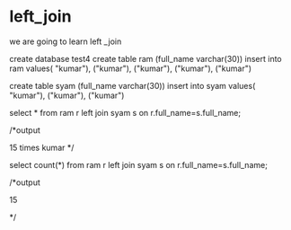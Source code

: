 # left_join
we are going to learn left _join

create database test4
create table ram (full_name varchar(30))
insert into ram values(
"kumar"),
("kumar"),
("kumar"),
("kumar"),
("kumar")

create table syam (full_name varchar(30))
insert into syam values(
"kumar"),
("kumar"),
("kumar")

select * from ram r
left join syam s
on r.full_name=s.full_name;

/*output

15 times kumar */

select count(*) from ram r
left join syam s
on r.full_name=s.full_name;

/*output

15

*/
